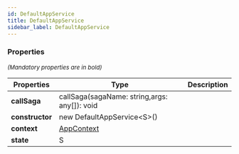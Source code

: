 ```yaml
---
id: DefaultAppService
title: DefaultAppService
sidebar_label: DefaultAppService
---
```




### Properties

<font size="2"><i>(Mandatory properties are in bold)</i></font>

| Properties | Type | Description |
| --------- | ---- | ----------- |
| **callSaga** | callSaga(sagaName: string,args: any[]): void |  |
| **constructor** | new DefaultAppService<S\>() |  |
| **context** | [AppContext](/framework-api/interfaces/AppContext.md) |  |
| **state** | S |  |
